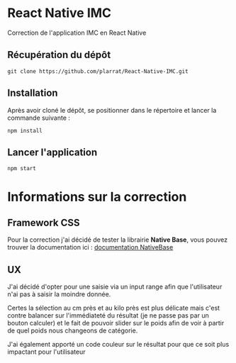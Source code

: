 # React Native IMC

Correction de l'application IMC en React Native

## Récupération du dépôt

`git clone https://github.com/plarrat/React-Native-IMC.git`

## Installation

Après avoir cloné le dépôt, se positionner dans le répertoire et lancer la commande suivante :

`npm install`

## Lancer l'application

`npm start`

# Informations sur la correction

## Framework CSS

Pour la correction j'ai décidé de tester la librairie **Native Base**, vous pouvez trouver la documentation ici : [documentation NativeBase](https://nativebase.io/)

## UX

J'ai décidé d'opter pour une saisie via un input range afin que l'utilisateur n'ai pas à saisir la moindre donnée.

Certes la sélection au cm près et au kilo près est plus délicate mais c'est contre balancer sur l'immédiateté du résultat (je ne passe pas par un bouton calculer) et le fait de pouvoir slider sur le poids afin de voir à partir de quel poids nous changeons de catégorie.

J'ai également apporté un code couleur sur le résultat pour que ce soit plus impactant pour l'utilisateur

